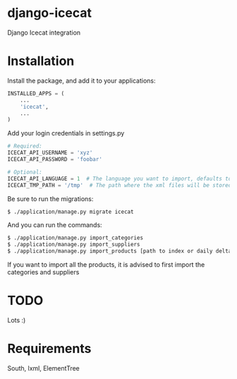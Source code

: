 django-icecat
=============

Django Icecat integration

Installation
============
Install the package, and add it to your applications:

```python
INSTALLED_APPS = (
    ...
    'icecat',
    ...
)
```

Add your login credentials in settings.py

```python
# Required:
ICECAT_API_USERNAME = 'xyz'
ICECAT_API_PASSWORD = 'foobar'

# Optional:
ICECAT_API_LANGUAGE = 1  # The language you want to import, defaults to 1 (EN), NL = 2, See LanguageList.xml for other languages
ICECAT_TMP_PATH = '/tmp'  # The path where the xml files will be stored for faster access. 
```

Be sure to run the migrations:
```bash
$ ./application/manage.py migrate icecat
```

And you can run the commands:
```bash
$ ./application/manage.py import_categories
$ ./application/manage.py import_suppliers
$ ./application/manage.py import_products [path to index or daily delta]
```
If you want to import all the products, it is advised to first import the categories and suppliers

TODO
====
Lots :)

Requirements
============
South, lxml, ElementTree